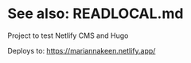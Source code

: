 
# See also: READLOCAL.md

Project to test Netlify CMS and Hugo

Deploys to: https://mariannakeen.netlify.app/
